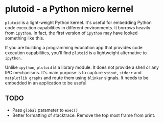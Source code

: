 # plutoid - a Python micro kernel

`plutoid` is a light-weight Python kernel. It's useful for embedding Python code execution capabilities in different environments. It borrows heavily from `ipython`. In fact, the first version of `ipython` may have looked something like this.

If you are building a programming education app that provides code execution capabilities, you'll find `plutoid` is a lightweight alternative to `ipython`.

Unlike `ipython`, `plutoid` is a library module. It does not provide a shell or any IPC mechanisms. It's main purpose is to capture `stdout`, `stderr` and `matplotlib graphs` and route them using `blinker` signals. It needs to be embedded in an application to be useful.

## TODO
* Pass `global` parameter to `exec()`
* Better formatting of stacktrace. Remove the top most frame from print.